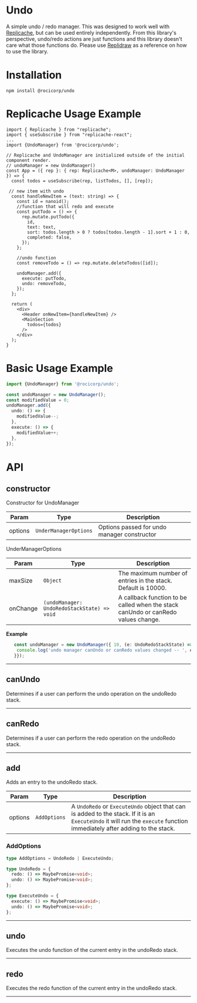 # Undo

A simple undo / redo manager. This was designed to work well with [Replicache](replicache.dev), but can be used entirely independently. From this library's perspective, undo/redo actions are just functions and this library doesn't care what those functions do. Please use [Replidraw](http://github.com/rocicorp/replidraw) as a reference on how to use the library.

# Installation

```
npm install @rocicorp/undo
```

# Replicache Usage Example

```tsx
import { Replicache } from "replicache";
import { useSubscribe } from "replicache-react";
...
import {UndoManager} from '@rocicorp/undo';

// Replicache and UndoManager are initialized outside of the initial component render.
// undoManager = new UndoManager()
const App = ({ rep }: { rep: Replicache<M>, undoManager: UndoManager }) => {
  const todos = useSubscribe(rep, listTodos, [], [rep]);

 // new item with undo
  const handleNewItem = (text: string) => {
    const id = nanoid();
    //function that will redo and execute
    const putTodo = () => {
      rep.mutate.putTodo({
        id,
        text: text,
        sort: todos.length > 0 ? todos[todos.length - 1].sort + 1 : 0,
        completed: false,
      });
    };

    //undo function
    const removeTodo = () => rep.mutate.deleteTodos([id]);

    undoManager.add({
      execute: putTodo,
      undo: removeTodo,
    });
  };

  return (
    <div>
      <Header onNewItem={handleNewItem} />
      <MainSection
        todos={todos}
      />
    </div>
  );
}
```

# Basic Usage Example

```ts
import {UndoManager} from '@rocicorp/undo';

const undoManager = new UndoManager();
const modifiedValue = 0;
undoManager.add({
  undo: () => {
    modifiedValue--;
  },
  execute: () => {
    modifiedValue++;
  },
});
```

# API

## <b>constructor</b>

Constructor for UndoManager

| Param   | Type                             | Description                                 |
| ------- | -------------------------------- | ------------------------------------------- |
| options | <code>UnderManagerOptions</code> | Options passed for undo manager constructor |

UnderManagerOptions

| Param    | Type                                                   | Description                                                                       |
| -------- | ------------------------------------------------------ | --------------------------------------------------------------------------------- |
| maxSize  | <code>Object</code>                                    | The maximum number of entries in the stack. Default is 10000.                     |
| onChange | <code>(undoManager: UndoRedoStackState) => void</code> | A callback function to be called when the stack canUndo or canRedo values change. |

**Example**

```ts
   const undoManager = new UndoManager({ 10, (e: UndoRedoStackState) => {
    console.log('undo manager canUndo or canRedo values changed -- ', e.canUndo, e.canRedo);
   }});
```

---

## <b>canUndo</b>

Determines if a user can perform the undo operation on the undoRedo stack.

---

## <b>canRedo</b>

Determines if a user can perform the redo operation on the undoRedo stack.

---

## <b>add</b>

Adds an entry to the undoRedo stack.

| Param   | Type                    | Description                                                                                                                                                              |
| ------- | ----------------------- | ------------------------------------------------------------------------------------------------------------------------------------------------------------------------ |
| options | <code>AddOptions</code> | A `UndoRedo` or `ExecuteUndo` object that can is added to the stack. If it is an `ExecuteUndo` it will run the `execute` function immediately after adding to the stack. |

### AddOptions

```ts
type AddOptions = UndoRedo | ExecuteUndo;

type UndoRedo = {
  redo: () => MaybePromise<void>;
  undo: () => MaybePromise<void>;
};

type ExecuteUndo = {
  execute: () => MaybePromise<void>;
  undo: () => MaybePromise<void>;
};
```

---

## <b>undo</b>

Executes the undo function of the current entry in the undoRedo stack.

---

## <b>redo</b>

Executes the redo function of the current entry in the undoRedo stack.

---
